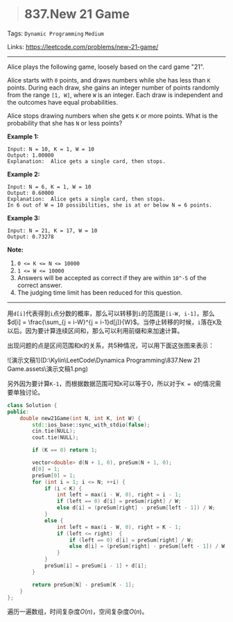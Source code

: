 > # 837.New 21 Game

Tags: `Dynamic Programming` `Medium` 

Links: https://leetcode.com/problems/new-21-game/

------

Alice plays the following game, loosely based on the card game "21".

Alice starts with `0` points, and draws numbers while she has less than `K` points. During each draw, she gains an integer number of points randomly from the range `[1, W]`, where `W` is an integer. Each draw is independent and the outcomes have equal probabilities.

Alice stops drawing numbers when she gets `K` or more points. What is the probability that she has `N` or less points?

**Example 1:**

```
Input: N = 10, K = 1, W = 10
Output: 1.00000
Explanation:  Alice gets a single card, then stops.
```

**Example 2:**

```
Input: N = 6, K = 1, W = 10
Output: 0.60000
Explanation:  Alice gets a single card, then stops.
In 6 out of W = 10 possibilities, she is at or below N = 6 points.
```

**Example 3:**

```
Input: N = 21, K = 17, W = 10
Output: 0.73278
```

**Note:**

1. `0 <= K <= N <= 10000`
2. `1 <= W <= 10000`
3. Answers will be accepted as correct if they are within `10^-5` of the correct answer.
4. The judging time limit has been reduced for this question.

------

用`d[i]`代表得到`i`点分数的概率，那么可以转移到`i`的范围是`[i-W, i-1]`，那么$d[i] = \frac{\sum_{j = i-W}^{j = i-1}d[j]}{W}$。当停止转移的时候，`i`落在`K`及以后。因为要计算连续区间和，那么可以利用前缀和来加速计算。

出现问题的点是区间范围和`K`的关系，共5种情况，可以用下面这张图来表示：

![演示文稿1](D:\Kylin\LeetCode\Dynamica Programming\837.New 21 Game.assets\演示文稿1.png)

另外因为要计算`K-1`，而根据数据范围可知`K`可以等于0，所以对于`K = 0`的情况需要单独讨论。

```c++
class Solution {
public:
    double new21Game(int N, int K, int W) {
        std::ios_base::sync_with_stdio(false);
		cin.tie(NULL);
		cout.tie(NULL);

        if (K == 0) return 1;

        vector<double> d(N + 1, 0), preSum(N + 1, 0);
        d[0] = 1;
        preSum[0] = 1;
        for (int i = 1; i <= N; ++i) {
            if (i < K) {
                int left = max(i - W, 0), right = i - 1;
                if (left == 0) d[i] = preSum[right] / W;
                else d[i] = (preSum[right] - preSum[left - 1]) / W;
            }
            else {
                int left = max(i - W, 0), right = K - 1;
                if (left <= right)  {
                    if (left == 0) d[i] = preSum[right] / W;
                    else d[i] = (preSum[right] - preSum[left - 1]) / W;
                }
            }
            preSum[i] = preSum[i - 1] + d[i];
        }

        return preSum[N] - preSum[K - 1];
    }
};
```

遍历一遍数组，时间复杂度$O(n)$，空间复杂度$O(n)$。